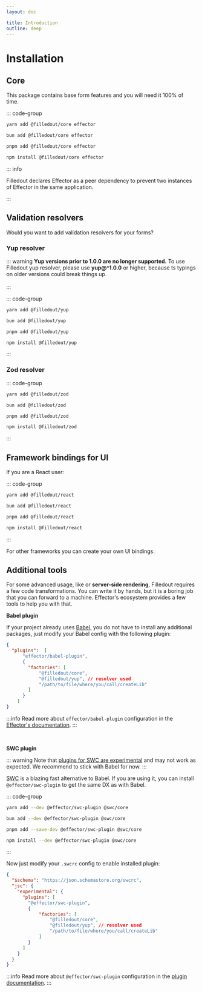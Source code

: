 ```yaml
---
layout: doc

title: Introduction
outline: deep
---
```


# Installation

<!-- 
## Environment

### Node.js version <Badge type="tip" text="&gt;18" />

**Filledout has a minimal support of Node.js version 18.0.0.**

::: warning
**Node.js versions prior to Node.js 18 are no longer supported.** To use Filledout, please migrate to Node.js 18 or higher. <br/><br/>
[https://nodejs.org/en/blog/announcements/nodejs16-eol](https://nodejs.org/en/blog/announcements/nodejs16-eol)
::: -->

## Core

This package contains base form features and you will need it 100% of time.


::: code-group

```sh [yarn <img src="/pm/yarn.svg"/>]
yarn add @filledout/core effector
```

```sh [bun <img src="/pm/bun.svg"/>]
bun add @filledout/core effector
```

```sh [pnpm <img src="/pm/pnpm.svg"/>]
pnpm add @filledout/core effector
```

```sh [npm <img src="/pm/npm.svg"/>]
npm install @filledout/core effector
```

::: info

Filledout declares Effector as a peer dependency to prevent two instances of Effector in the same application.

:::

## Validation resolvers

Would you want to add validation resolvers for your forms?

### Yup resolver <Badge type="tip" text="yup>=1.0.0" />

::: warning
**Yup versions prior to 1.0.0 are no longer supported.** To use Filledout yup resolver, please use **yup@^1.0.0** or higher, because ts typings on older versions could break things up. <br/><br/>
:::

::: code-group

```sh [yarn <img src="/pm/yarn.svg"/>]
yarn add @filledout/yup
```

```sh [bun <img src="/pm/bun.svg"/>]
bun add @filledout/yup
```

```sh [pnpm <img src="/pm/pnpm.svg"/>]
pnpm add @filledout/yup
```

```sh [npm <img src="/pm/npm.svg"/>]
npm install @filledout/yup
```

:::

### Zod resolver

::: code-group

```sh [yarn <img src="/pm/yarn.svg"/>]
yarn add @filledout/zod
```

```sh [bun <img src="/pm/bun.svg"/>]
bun add @filledout/zod
```

```sh [pnpm <img src="/pm/pnpm.svg"/>]
pnpm add @filledout/zod
```

```sh [npm <img src="/pm/npm.svg"/>]
npm install @filledout/zod
```

:::

## Framework bindings for UI

If you are a React user:

::: code-group

```sh [yarn <img src="/pm/yarn.svg"/>]
yarn add @filledout/react
```

```sh [bun <img src="/pm/bun.svg"/>]
bun add @filledout/react
```

```sh [pnpm <img src="/pm/pnpm.svg"/>]
pnpm add @filledout/react
```

```sh [npm <img src="/pm/npm.svg"/>]
npm install @filledout/react
```

:::

For other frameworks you can create your own UI bindings.

## Additional tools

For some advanced usage, like or **server-side rendering**, Filledout requires a few code transformations. You can write it by hands, but it is a boring job that you can forward to a machine. Effector's ecosystem provides a few tools to help you with that.

**Babel plugin**

If your project already uses [Babel](https://babeljs.io/), you do not have to install any additional packages, just modify your Babel config with the following plugin:

```json
{
  "plugins":  [
      "effector/babel-plugin",
      {
        "factories": [
            "@filledout/core",
            "@filledout/yup", // resolver used
            "/path/to/file/where/you/call/createLib"
        ]
      }
    ]
}
```

:::info
Read more about `effector/babel-plugin` configuration in the [Effector's documentation](https://effector.dev/en/api/effector/babel-plugin).
:::

<br />

**SWC plugin**

::: warning
Note that [plugins for SWC are experimental](https://github.com/swc-project/swc/discussions/3540) and may not work as expected. We recommend to stick with Babel for now.
:::

[SWC](https://swc.rs) is a blazing fast alternative to Babel. If you are using it, you can install `@effector/swc-plugin` to get the same DX as with Babel.

::: code-group

```sh [yarn <img src="/pm/yarn.svg"/>]
yarn add --dev @effector/swc-plugin @swc/core
```

```sh [bun <img src="/pm/bun.svg"/>]
bun add --dev @effector/swc-plugin @swc/core
```

```sh [pnpm <img src="/pm/pnpm.svg"/>]
pnpm add --save-dev @effector/swc-plugin @swc/core
```

```sh [npm <img src="/pm/npm.svg"/>]
npm install --dev @effector/swc-plugin @swc/core
```

:::

Now just modify your `.swcrc` config to enable installed plugin:

```json
{
  "$schema": "https://json.schemastore.org/swcrc",
  "jsc": {
    "experimental": {
      "plugins": [
        "@effector/swc-plugin",
        {
            "factories": [
                "@filledout/core",
                "@filledout/yup", // resolver used
                "/path/to/file/where/you/call/createLib"
            ]
        }
      ]
    }
  }
}
```

:::info
Read more about `@effector/swc-plugin` configuration in the [plugin documentation](https://github.com/effector/swc-plugin).
:::
